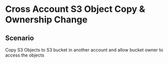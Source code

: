 # Cross Account S3 Object Copy & Ownership Change


## Scenario
Copy S3 Objects to S3 bucket in another account and allow bucket owner to access the objects